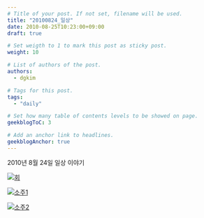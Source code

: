 ```yaml
---
# Title of your post. If not set, filename will be used.
title: "20100824_일상"
date: 2010-08-25T10:23:00+09:00
draft: true

# Set weigth to 1 to mark this post as sticky post.
weight: 10

# List of authors of the post.
authors:
  - dgkim

# Tags for this post.
tags:
  - "daily"

# Set how many table of contents levels to be showed on page.
geekblogToC: 3

# Add an anchor link to headlines.
geekblogAnchor: true
---
```


2010년 8월 24일 일상 이야기

<a class="shutterset_" href='/uploads/daily-20100824/img_0131.jpg' title=''><img src='/uploads/daily-20100824/img_0131.jpg' alt='회' class='ngg-singlepic ngg-none' /></a>

<a class="shutterset_" href='/uploads/daily-20100824/img_0132.jpg' title=''><img src='/uploads/daily-20100824/img_0132.jpg' alt='소주1' class='ngg-singlepic ngg-none' /></a>

<a class="shutterset_" href='/uploads/daily-20100824/img_0133.jpg' title=''><img src='/uploads/daily-20100824/img_0133.jpg' alt='소주2' class='ngg-singlepic ngg-none' /></a>
